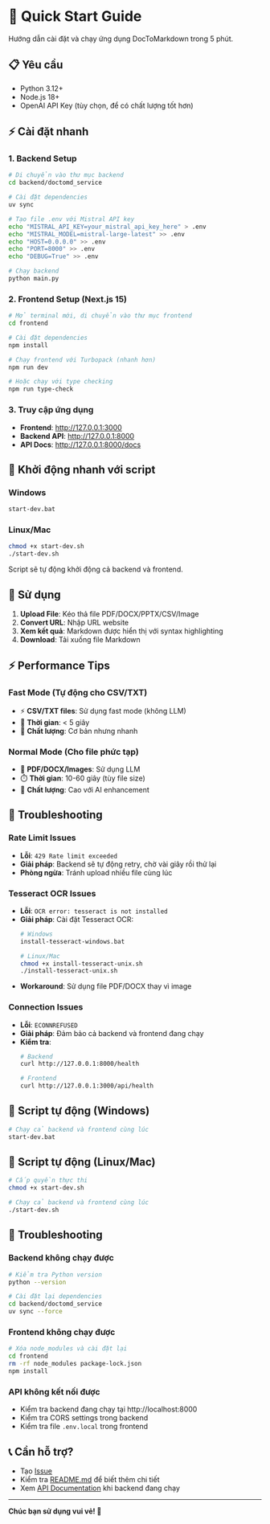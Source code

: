 # 🚀 Quick Start Guide

Hướng dẫn cài đặt và chạy ứng dụng DocToMarkdown trong 5 phút.

## 📋 Yêu cầu

- Python 3.12+
- Node.js 18+
- OpenAI API Key (tùy chọn, để có chất lượng tốt hơn)

## ⚡ Cài đặt nhanh

### 1. Backend Setup

```bash
# Di chuyển vào thư mục backend
cd backend/doctomd_service

# Cài đặt dependencies
uv sync

# Tạo file .env với Mistral API key
echo "MISTRAL_API_KEY=your_mistral_api_key_here" > .env
echo "MISTRAL_MODEL=mistral-large-latest" >> .env
echo "HOST=0.0.0.0" >> .env
echo "PORT=8000" >> .env
echo "DEBUG=True" >> .env

# Chạy backend
python main.py
```

### 2. Frontend Setup (Next.js 15)

```bash
# Mở terminal mới, di chuyển vào thư mục frontend
cd frontend

# Cài đặt dependencies
npm install

# Chạy frontend với Turbopack (nhanh hơn)
npm run dev

# Hoặc chạy với type checking
npm run type-check
```

### 3. Truy cập ứng dụng

- **Frontend**: http://127.0.0.1:3000
- **Backend API**: http://127.0.0.1:8000
- **API Docs**: http://127.0.0.1:8000/docs

## 🚀 Khởi động nhanh với script

### Windows
```bash
start-dev.bat
```

### Linux/Mac
```bash
chmod +x start-dev.sh
./start-dev.sh
```

Script sẽ tự động khởi động cả backend và frontend.

## 🎯 Sử dụng

1. **Upload File**: Kéo thả file PDF/DOCX/PPTX/CSV/Image
2. **Convert URL**: Nhập URL website
3. **Xem kết quả**: Markdown được hiển thị với syntax highlighting
4. **Download**: Tải xuống file Markdown

## ⚡ Performance Tips

### Fast Mode (Tự động cho CSV/TXT)
- ⚡ **CSV/TXT files**: Sử dụng fast mode (không LLM)
- 🚀 **Thời gian**: < 5 giây
- 📄 **Chất lượng**: Cơ bản nhưng nhanh

### Normal Mode (Cho file phức tạp)
- 🤖 **PDF/DOCX/Images**: Sử dụng LLM
- ⏱️ **Thời gian**: 10-60 giây (tùy file size)
- 🎯 **Chất lượng**: Cao với AI enhancement

## 🐛 Troubleshooting

### Rate Limit Issues
- **Lỗi**: `429 Rate limit exceeded`
- **Giải pháp**: Backend sẽ tự động retry, chờ vài giây rồi thử lại
- **Phòng ngừa**: Tránh upload nhiều file cùng lúc

### Tesseract OCR Issues
- **Lỗi**: `OCR error: tesseract is not installed`
- **Giải pháp**: Cài đặt Tesseract OCR:
  ```bash
  # Windows
  install-tesseract-windows.bat
  
  # Linux/Mac
  chmod +x install-tesseract-unix.sh
  ./install-tesseract-unix.sh
  ```
- **Workaround**: Sử dụng file PDF/DOCX thay vì image

### Connection Issues
- **Lỗi**: `ECONNREFUSED`
- **Giải pháp**: Đảm bảo cả backend và frontend đang chạy
- **Kiểm tra**: 
  ```bash
  # Backend
  curl http://127.0.0.1:8000/health
  
  # Frontend
  curl http://127.0.0.1:3000/api/health
  ```

## 🔧 Script tự động (Windows)

```bash
# Chạy cả backend và frontend cùng lúc
start-dev.bat
```

## 🔧 Script tự động (Linux/Mac)

```bash
# Cấp quyền thực thi
chmod +x start-dev.sh

# Chạy cả backend và frontend cùng lúc
./start-dev.sh
```

## 🐛 Troubleshooting

### Backend không chạy được
```bash
# Kiểm tra Python version
python --version

# Cài đặt lại dependencies
cd backend/doctomd_service
uv sync --force
```

### Frontend không chạy được
```bash
# Xóa node_modules và cài đặt lại
cd frontend
rm -rf node_modules package-lock.json
npm install
```

### API không kết nối được
- Kiểm tra backend đang chạy tại http://localhost:8000
- Kiểm tra CORS settings trong backend
- Kiểm tra file `.env.local` trong frontend

## 📞 Cần hỗ trợ?

- Tạo [Issue](https://github.com/your-repo/issues)
- Kiểm tra [README.md](README.md) để biết thêm chi tiết
- Xem [API Documentation](http://localhost:8000/docs) khi backend đang chạy

---

**Chúc bạn sử dụng vui vẻ! 🎉**
